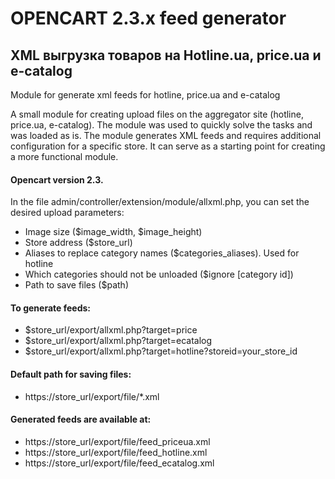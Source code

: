 # OPENCART 2.3.x feed generator
## XML выгрузка товаров на Hotline.ua, price.ua и e-catalog
Module for generate xml feeds for hotline, price.ua and e-catalog

A small module for creating upload files on the aggregator site (hotline, price.ua, e-catalog).
The module was used to quickly solve the tasks and was loaded as is.
The module generates XML feeds and requires additional configuration for a specific store. It can serve as a starting point for creating a more functional module.

#### Opencart version 2.3.

In the file admin/controller/extension/module/allxml.php, you can set the desired upload parameters:
- Image size ($image_width, $image_height)
- Store address ($store_url)
- Aliases to replace category names ($categories_aliases). Used for hotline
- Which categories should not be unloaded ($ignore [category id])
- Path to save files ($path)


#### To generate feeds:
- $store_url/export/allxml.php?target=price
- $store_url/export/allxml.php?target=ecatalog
- $store_url/export/allxml.php?target=hotline?storeid=your_store_id

#### Default path for saving files:
- https://store_url/export/file/*.xml

#### Generated feeds are available at:
- https://store_url/export/file/feed_priceua.xml
- https://store_url/export/file/feed_hotline.xml
- https://store_url/export/file/feed_ecatalog.xml
